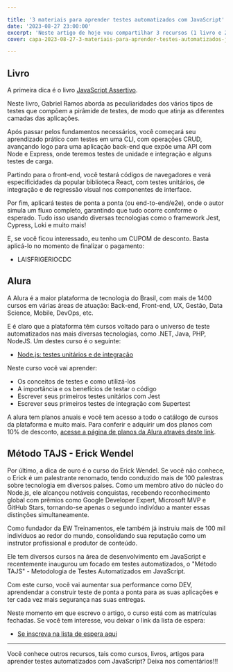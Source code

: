 ```yaml
---

title: '3 materiais para aprender testes automatizados com JavaScript'
date: '2023-08-27 23:00:00'
excerpt: 'Neste artigo de hoje vou compartilhar 3 recursos (1 livro e 2 cursos) para você aprender e aprofundar seus conhecimentos em testes automatizados com JavaScript.'
cover: capa-2023-08-27-3-materiais-para-aprender-testes-automatizados-javascript.png

---
```


## Livro

A primeira dica é o livro [JavaScript Assertivo](https://www.casadocodigo.com.br/products/livro-javascript-assertivo).

Neste livro, Gabriel Ramos aborda as peculiaridades dos vários tipos de testes que compõem a pirâmide de testes, de modo que atinja as diferentes camadas das aplicações. 

Após passar pelos fundamentos necessários, você começará seu aprendizado prático com testes em uma CLI, com operações CRUD, avançando logo para uma aplicação back-end que expõe uma API com Node e Express, onde teremos testes de unidade e integração e alguns testes de carga. 

Partindo para o front-end, você testará códigos de navegadores e verá especificidades da popular biblioteca React, com testes unitários, de integração e de regressão visual nos componentes de interface. 

Por fim, aplicará testes de ponta a ponta (ou end-to-end/e2e), onde o autor simula um fluxo completo, garantindo que tudo ocorre conforme o esperado. Tudo isso usando diversas tecnologias como o framework Jest, Cypress, Loki e muito mais!

E, se você ficou interessado, eu tenho um CUPOM de desconto. Basta aplicá-lo no momento de finalizar o pagamento:

- LAISFRIGERIOCDC

## Alura

A Alura é a maior plataforma de tecnologia do Brasil, com mais de 1400 cursos em várias áreas de atuação: Back-end, Front-end, UX, Gestão, Data Science, Mobile, DevOps, etc.

E é claro que a plataforma têm cursos voltado para o universo de teste automatizados nas mais diversas tecnologias, como .NET, Java, PHP, NodeJS. Um destes curso é o seguinte:

- [Node.js: testes unitários e de integração](https://www.alura.com.br/curso-online-nodejs-testes-unitarios-integracao)

Neste curso você vai aprender:

- Os conceitos de testes e como utilizá-los
- A importância e os benefícios de testar o código
- Escrever seus primeiros testes unitários com Jest
- Escrever seus primeiros testes de integração com Supertest

A alura tem planos anuais e você tem acesso a todo o catálogo de cursos da plataforma e muito mais. Para conferir e adquirir um dos planos com 10% de desconto, [acesse a página de planos da Alura através deste link](https://www.alura.com.br/promocao/laisfrigerio). 

## Método TAJS - Erick Wendel

Por último, a dica de ouro é o curso do Erick Wendel. Se você não conhece, o Erick é um palestrante renomado, tendo conduzido mais de 100 palestras sobre tecnologia em diversos países. Como um membro ativo do núcleo do Node.js, ele alcançou notáveis conquistas, recebendo reconhecimento global com prêmios como Google Developer Expert, Microsoft MVP e GitHub Stars, tornando-se apenas o segundo indivíduo a manter essas distinções simultaneamente. 

Como fundador da EW Treinamentos, ele também já instruiu mais de 100 mil indivíduos ao redor do mundo, consolidando sua reputação como um instrutor profissional e produtor de conteúdo.

Ele tem diversos cursos na área de desenvolvimento em JavaScript e recentemente inaugurou um focado em testes automatizados, o "Método TAJS" - Metodologia de Testes Automatizados em JavaScript. 

Com este curso, você vai aumentar sua performance como DEV, aprendendar a construir teste de ponta a ponta para as suas aplicações e ter cada vez mais segurança nas suas entregas.

Neste momento em que escrevo o artigo, o curso está com as matrículas fechadas. Se você tem interesse, vou deixar o link da lista de espera:

- [Se inscreva na lista de espera aqui](https://cursos.erickwendel.com.br/metodo-tajs/lista-espera)

---

Você conhece outros recursos, tais como cursos, livros, artigos para aprender testes automatizados com JavaScript? Deixa nos comentários!!!
